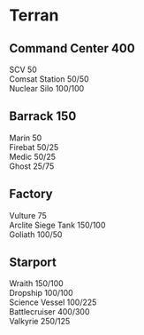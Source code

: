 
# Terran

## Command Center 400

SCV 50   
Comsat Station 50/50   
Nuclear Silo 100/100   

## Barrack 150

Marin 50   
Firebat 50/25   
Medic 50/25   
Ghost 25/75   

## Factory

Vulture 75   
Arclite Siege Tank 150/100   
Goliath 100/50   

## Starport

Wraith 150/100   
Dropship 100/100   
Science Vessel 100/225   
Battlecruiser 400/300   
Valkyrie 250/125   
